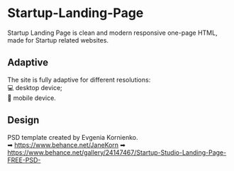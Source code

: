 # Startup-Landing-Page

Startup Landing Page is clean and modern responsive one-page HTML, made for Startup related websites.

## Adaptive
The site is fully adaptive for different resolutions:  
💻 desktop device;  
📱  mobile device.  

## Design 
PSD template created by Evgenia Kornienko.   
➡ https://www.behance.net/JaneKorn
➡ https://www.behance.net/gallery/24147467/Startup-Studio-Landing-Page-FREE-PSD-
